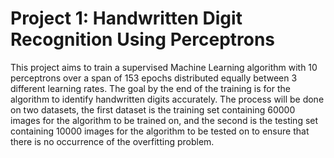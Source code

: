# Project 1: Handwritten Digit Recognition Using Perceptrons
This project aims to train a supervised Machine Learning algorithm with 10 perceptrons over a span of 153 epochs distributed equally between 3 different learning rates. The goal by the end of the training is for the algorithm to identify handwritten digits accurately. The process will be done on two datasets, the first dataset is the training set containing 60000 images for the algorithm to be trained on, and the second is the testing set containing 10000 images for the algorithm to be tested on to ensure that there is no occurrence of the overfitting problem.

